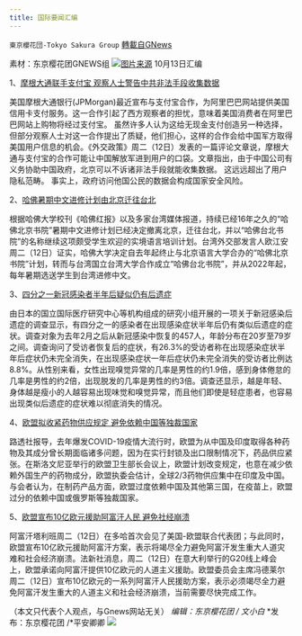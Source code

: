 ```yaml
---
title: 国际要闻汇编
---
```

`東京櫻花団-Tokyo Sakura Group` [轉載自GNews](https://gnews.org/zh-hans/1590455/)

素材：东京樱花团GNEWS组
![](https://lh5.googleusercontent.com/JCuOgMxc7M2h--f2tTlVCPbRhrFbjt40s5vWtu2ete_B2pd3aQ9TH-gsjUivc9G0Xap_VUuOj08PeKrpt4H7q6ZVC9f_zsg-UpkQHV1-fZGoS96dvQI8DvL2PVQIu4BatADRdkB9=s0)[图片来源](https://www.voachinese.com/a/jpmorgan-alipay-partnership-20211012/6268100.html)
10月13日汇编

1、[摩根大通联手支付宝 观察人士警告中共非法手段收集数据](https://www.voachinese.com/a/jpmorgan-alipay-partnership-20211012/6268100.html)

美国摩根大通银行(JPMorgan)最近宣布与支付宝合作，为阿里巴巴网站提供美国信用卡支付服务。这一合作引起了西方观察者的担忧，意味着美国消费者在阿里巴巴网站上购物将经过支付宝。 虽然许多人认为这给无现金支付创造另一种选择，但部分观察人士对这一合作提出了质疑，他们担心，这样的合作会给中国军方取得美国用户信息的机会。《外交政策》周二（12日）发表的一篇评论文章说，摩根大通与支付宝的合作可能让中国解放军进到用户的口袋。文章指出，由于中国公司有义务协助中国政府，北京可以不诉诸非法手段就能收集数据。 这远远超出了用户隐私范畴。 事实上，政府访问他国公民的数据会构成国家安全风险。

2、[哈佛暑期中文进修计划由北京迁往台北](https://www.voachinese.com/a/Harvard-University-moves-Mandarin-summer-program-from-China-to-Taiwan-20211012/6267721.html)

根据哈佛大学校刊《哈佛红报》以及多家台湾媒体报道，持续已经16年之久的“哈佛北京书院”暑期中文进修计划已经决定撤离北京，迁往台北，并以“哈佛台北书院”的名称继续这项颇受学生欢迎的实境语言培训计划。台湾外交部发言人欧江安周二（12日）证实，哈佛大学决定自去年起终止与北京语言大学合办的“哈佛北京书院”计划，转而与台湾国立台湾大学合作成立“哈佛台北书院”，并从2022年起，每年暑期选送学生到台湾进修中文。

3、[四分之一新冠感染者半年后疑似仍有后遗症](https://www3.nhk.or.jp/nhkworld/zh/news/327040/)

由日本的国立国际医疗研究中心等机构组成的研究小组开展的一项关于新冠感染后遗症的调查显示，有四分之一的感染者在出现感染症状半年后仍有类似后遗症的症状。调查对象为去年2月之后从新冠感染中恢复的457人，年龄分布在20岁至79岁之间。调查询问了受访者恢复后的症状，有26.3%的受访者称在出现感染症状半年后症状仍未完全消失，在出现感染症状一年后症状仍未完全消失的受访者比例达8.8%。从性别来看，女性出现嗅觉异常的几率是男性的约1.9倍，感到身体倦怠的几率是男性的约2倍，出现脱发的几率是男性的约3倍。调查还显示，越是年轻、身体越是瘦小的人越容易出现味觉和嗅觉异常，而且他们即使是轻症患者，也容易出现类似后遗症的症状难以彻底消失的情况。

4、[欧盟拟收紧药物供应规定 避免依赖中国等独裁国家](https://www.aboluowang.com/2021/1013/1658729.html)

路透社报导，去年爆发COVID-19疫情大流行时，欧盟为从中国及印度取得各种药物及其成分曾长期面临诸多问题，因为在实行封锁及出口限制情况下，药品供应紧张。在斯洛文尼亚举行的欧盟卫生部长会议上，欧盟计划改变规定，也意在减少依赖外国生产的药物成分，欧盟执委会估计，全球2/3药物供应集中在印度及中国。与会者认为，在制药产品方面，欧盟过度依赖中国及其他第三国，在疫苗上，欧盟过分的依赖中国或俄罗斯等独裁国家。

5、[欧盟宣布10亿欧元援助阿富汗人民 避免社经崩溃](https://www.aboluowang.com/2021/1013/1658706.html)

阿富汗塔利班周二（12日）在多哈首次会见了美国-欧盟联合代表团；与此同时，欧盟宣布10亿欧元援助阿富汗方案，表示将竭尽全力避免阿富汗发生重大人道灾难和社会经济崩溃。法新社消息，周二（12日）在意大利举行的G20线上峰会上，欧盟承诺向阿富汗提供10亿欧元的人道主义援助。欧盟委员会主席冯德莱尔周二（12日）宣布10亿欧元的一系列阿富汗人民援助方案，表示必须竭尽全力避免阿富汗发生重大的人道主义和社会经济崩溃，当前需要尽快完成工作。

（本文只代表个人观点，与Gnews网站无关）
*编辑：东京樱花团 / 文小白*
*发布：东京樱花团 /*平安卿卿
![](https://assets.gnews.org/wp-content/uploads/2021/08/image0-1-36.jpg)
